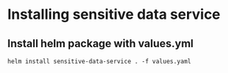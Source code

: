 
# Installing sensitive data service

## Install helm package with values.yml

```shell
helm install sensitive-data-service . -f values.yaml
```
